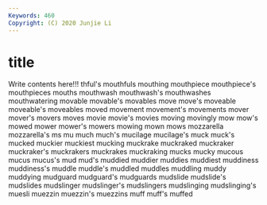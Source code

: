 ```yaml
---
Keywords: 460
Copyright: (C) 2020 Junjie Li
---
```


# title

Write contents here!!!
thful's 
mouthfuls 
mouthing
mouthpiece 
mouthpiece's 
mouthpieces 
mouths 
mouthwash 
mouthwash's 
mouthwashes 
mouthwatering 
movable 
movable's
movables 
move 
move's 
moveable 
moveable's 
moveables 
moved 
movement 
movement's 
movements
mover 
mover's 
movers 
moves 
movie 
movie's 
movies 
moving 
movingly 
mow
mow's 
mowed 
mower 
mower's 
mowers 
mowing 
mown 
mows 
mozzarella 
mozzarella's
ms 
mu 
much 
much's 
mucilage 
mucilage's 
muck 
muck's 
mucked 
muckier
muckiest 
mucking 
muckrake 
muckraked 
muckraker 
muckraker's 
muckrakers 
muckrakes 
muckraking 
mucks
mucky 
mucous 
mucus 
mucus's 
mud 
mud's 
muddied 
muddier 
muddies 
muddiest
muddiness 
muddiness's 
muddle 
muddle's 
muddled 
muddles 
muddling 
muddy 
muddying 
mudguard
mudguard's 
mudguards 
mudslide 
mudslide's 
mudslides 
mudslinger 
mudslinger's 
mudslingers 
mudslinging 
mudslinging's
muesli 
muezzin 
muezzin's 
muezzins 
muff 
muff's 
muffed 
